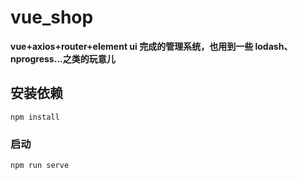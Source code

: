 # vue_shop

**vue+axios+router+element ui 完成的管理系统，也用到一些 lodash、nprogress...之类的玩意儿**

## 安装依赖

```
npm install
```

### 启动

```
npm run serve
```
